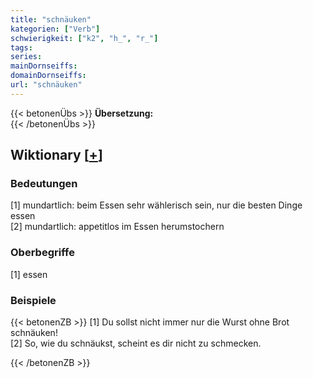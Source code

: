 ```yaml
---
title: "schnäuken"
kategorien: ["Verb"]
schwierigkeit: ["k2", "h_", "r_"]
tags:
series:
mainDornseiffs:
domainDornseiffs:
url: "schnäuken"
---
```


{{< betonenÜbs >}}
**Übersetzung:**  
{{< /betonenÜbs >}}

## Wiktionary [[+](https://de.wiktionary.org/wiki/schnäuken)]

### Bedeutungen
[1] mundartlich: beim Essen sehr wählerisch sein, nur die besten Dinge essen  
[2] mundartlich: appetitlos im Essen herumstochern  

### Oberbegriffe
[1] essen  

### Beispiele
{{< betonenZB >}}
[1] Du sollst nicht immer nur die Wurst ohne Brot schnäuken!  
[2] So, wie du schnäukst, scheint es dir nicht zu schmecken.  

{{< /betonenZB >}}

